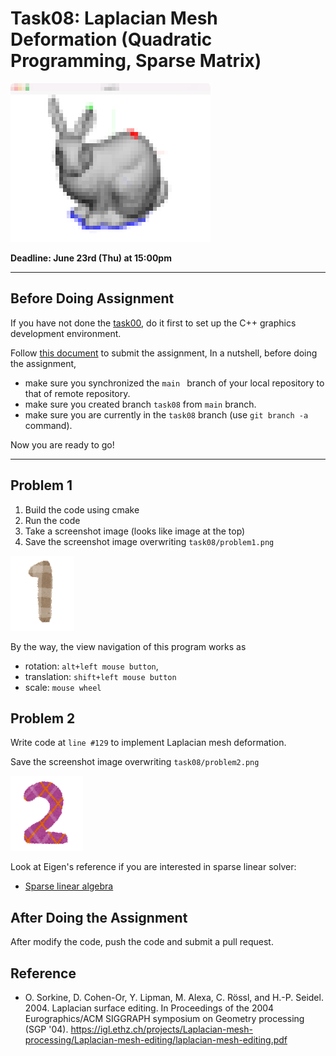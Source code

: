 # Task08: Laplacian Mesh Deformation (Quadratic Programming, Sparse Matrix)

![preview](preview.png)

**Deadline: June 23rd (Thu) at 15:00pm**

----

## Before Doing Assignment

If you have not done the [task00](../task00), do it first to set up the C++ graphics development environment.

Follow [this document](../doc/submit.md) to submit the assignment, In a nutshell, before doing the assignment,  
- make sure you synchronized the `main ` branch of your local repository  to that of remote repository.
- make sure you created branch `task08` from `main` branch.
- make sure you are currently in the `task08` branch (use `git branch -a` command).

Now you are ready to go!

---

## Problem 1

1. Build the code using cmake
2. Run the code
3. Take a screenshot image (looks like image at the top)
4. Save the screenshot image overwriting `task08/problem1.png`

![problem1](problem1.png)

By the way, the view navigation of this program works as 
- rotation: `alt+left mouse button`,
- translation: `shift+left mouse button`
- scale: `mouse wheel`

## Problem 2

Write code at `line #129` to implement Laplacian mesh deformation.

Save the screenshot image overwriting `task08/problem2.png`

![problem2](problem2.png)

Look at Eigen's reference if you are interested in sparse linear solver: 
- [Sparse linear algebra
  ](https://eigen.tuxfamily.org/dox/group__Sparse__chapter.html)

## After Doing the Assignment

After modify the code, push the code and submit a pull request. 



## Reference 

- O. Sorkine, D. Cohen-Or, Y. Lipman, M. Alexa, C. Rössl, and H.-P. Seidel. 2004. Laplacian surface editing. In Proceedings of the 2004 Eurographics/ACM SIGGRAPH symposium on Geometry processing (SGP '04). https://igl.ethz.ch/projects/Laplacian-mesh-processing/Laplacian-mesh-editing/laplacian-mesh-editing.pdf
